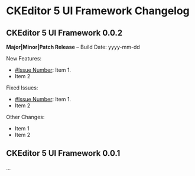 CKEditor 5 UI Framework Changelog
========================================

## CKEditor 5 UI Framework 0.0.2

**Major|Minor|Patch Release** – Build Date: yyyy-mm-dd

New Features:

* [#Issue Number](http://issue/url): Item 1.
* Item 2

Fixed Issues:

* [#Issue Number](http://issue/url): Item 1.
* Item 2

Other Changes:

* Item 1
* Item 2

## CKEditor 5 UI Framework 0.0.1

...
